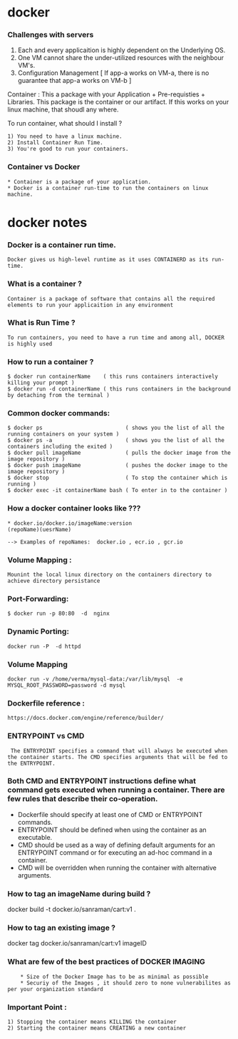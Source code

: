 # docker



### Challenges with servers 

1) Each and every applicaition is highly dependent on the Underlying OS.
2) One VM cannot share the under-utilized resources with the neighbour VM's.
3) Configuration Management [ If app-a works on VM-a, there is no guarantee that app-a works on VM-b ]

Container : This a package with your Application + Pre-requisties + Libraries.
            This package is the container or our artifact.
            If this works on your linux machine, that shoudl any where.

To run container, what should I install ?

    1) You need to have a linux machine.
    2) Install Container Run Time. 
    3) You're good to run your containers.


### Container vs Docker 

    * Container is a package of your application.
    * Docker is a container run-time to run the containers on linux machine. 

# docker notes

### Docker is a container run time.
```
Docker gives us high-level runtime as it uses CONTAINERD as its run-time.
```

### What is a container ?
```
Container is a package of software that contains all the required elements to run your applicaition in any environment
```

### What is Run Time ?

```
To run containers, you need to have a run time and among all, DOCKER is highly used
```

### How to run a container ?

```
$ docker run containerName    ( this runs containers interactively killing your prompt )
$ docker run -d containerName ( this runs containers in the background by detaching from the terminal )
```

### Common docker commands:

```
$ docker ps                          ( shows you the list of all the running containers on your system )
$ docker ps -a                       ( shows you the list of all the containers including the exited ) 
$ docker pull imageName              ( pulls the docker image from the image repository )
$ docker push imageName              ( pushes the docker image to the image repository )
$ docker stop                        ( To stop the container which is running ) 
$ docker exec -it containerName bash ( To enter in to the container )
```

### How a docker container looks like ???

```
* docker.io/docker.io/imageName:version 
(repoName)(uesrName)

--> Examples of repoNames:  docker.io , ecr.io , gcr.io

```


### Volume Mapping :

```
Mounint the local linux directory on the containers directory to achieve directory persistance
```

### Port-Forwarding:

```
$ docker run -p 80:80  -d  nginx

```
### Dynamic Porting:
```
docker run -P  -d httpd
```
### Volume Mapping 

```
docker run -v /home/verma/mysql-data:/var/lib/mysql  -e MYSQL_ROOT_PASSWORD=password -d mysql
```

 ### Dockerfile reference :
 ```
 https://docs.docker.com/engine/reference/builder/
 
 ```

### ENTRYPOINT vs CMD

```
 The ENTRYPOINT specifies a command that will always be executed when the container starts. The CMD specifies arguments that will be fed to the ENTRYPOINT.
```

### Both CMD and ENTRYPOINT instructions define what command gets executed when running a container. There are few rules that describe their co-operation.

* Dockerfile should specify at least one of CMD or ENTRYPOINT commands.
* ENTRYPOINT should be defined when using the container as an executable.
* CMD should be used as a way of defining default arguments for an ENTRYPOINT command or for executing an ad-hoc command in a container.
* CMD will be overridden when running the container with alternative arguments.


### How to tag an imageName during build ?

docker build -t docker.io/sanraman/cart:v1 .  

### How to tag an existing image ?

docker tag docker.io/sanraman/cart:v1 imageID 


### What are few of the best practices of DOCKER IMAGING

```
    * Size of the Docker Image has to be as minimal as possible 
    * Securiy of the Images , it should zero to none vulnerabilites as per your organization standard

```


### Important Point :

```
1) Stopping the container means KILLING the container 
2) Starting the container means CREATING a new container
```